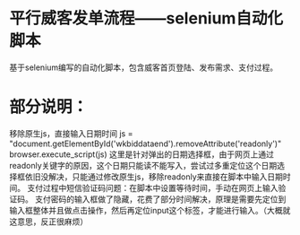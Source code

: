 # 平行威客发单流程——selenium自动化脚本
基于selenium编写的自动化脚本，包含威客首页登陆、发布需求、支付过程。
# 部分说明：
移除原生js，直接输入日期时间
js = "document.getElementById('wkbiddataend').removeAttribute('readonly')"
browser.execute_script(js)
这里是针对弹出的日期选择框，由于网页上通过readonly关键字的原因，这个日期只能读不能写入，尝试过多重定位这个日期选择框依旧没解决，只能通过修改原生js，移除readonly来直接在脚本中输入日期时间。
支付过程中短信验证码问题：在脚本中设置等待时间，手动在网页上输入验证码。
支付密码的输入框做了隐藏，花费了部分时间解决，原理是需要先定位到输入框整体并且做点击操作，然后再定位input这个标签，才能进行输入。（大概就这意思，反正很麻烦）

